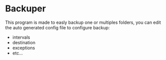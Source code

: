 # Backuper

This program is made to easly backup one or multiples folders, you can edit the auto generated config file to configure backup:
* intervals
* destination
* exceptions
* etc...
